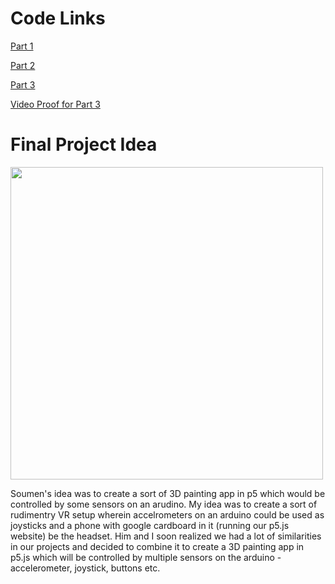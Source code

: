 # Code Links

<a href = "https://editor.p5js.org/AakSin/sketches/fgzP6XJoT"> Part 1 </a>

<a href = "https://editor.p5js.org/AakSin/sketches/4sPPGQ1br"> Part 2</a>

<a href = "https://editor.p5js.org/AakSin/sketches/WKXWhr8TO"> Part 3 </a>

<a href="https://vimeo.com/700259786"> Video Proof for Part 3 </a>


# Final Project Idea

<img src="https://upload.wikimedia.org/wikipedia/commons/e/ee/Reality_check_ESA384313.jpg" width="500">

Soumen's idea was to create a sort of 3D painting app in p5 which would be controlled by some sensors on an arudino. My idea was to create a sort of rudimentry VR setup wherein accelrometers on an arduino could be used as joysticks and a phone with google cardboard in it (running our p5.js website) be the headset. Him and I soon realized we had a lot of similarities in our projects and decided to combine it to create a 3D painting app in p5.js which will be controlled by multiple sensors on the arduino - accelerometer, joystick, buttons etc.
